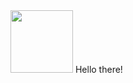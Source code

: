 <div id="gif" aligh="center">
  <img src="https://media.giphy.com/media/gG9fVWJdN41NeiHhzk/giphy.gif" width=100>
  Hello there!
</div>
